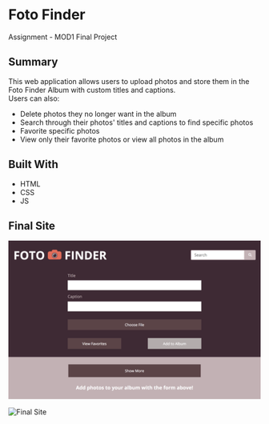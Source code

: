 # Foto Finder
Assignment - MOD1 Final Project

## Summary
This web application allows users to upload photos and store them in the Foto Finder Album with custom titles and captions.  
Users can also:  
* Delete photos they no longer want in the album
* Search through their photos' titles and captions to find specific photos
* Favorite specific photos
* View only their favorite photos or view all photos in the album  

## Built With
* HTML
* CSS
* JS

## Final Site

![Final Site](./images/final-site-snapshot-1.png)

![Final Site](./images/final-site-snapshot-2.png)
